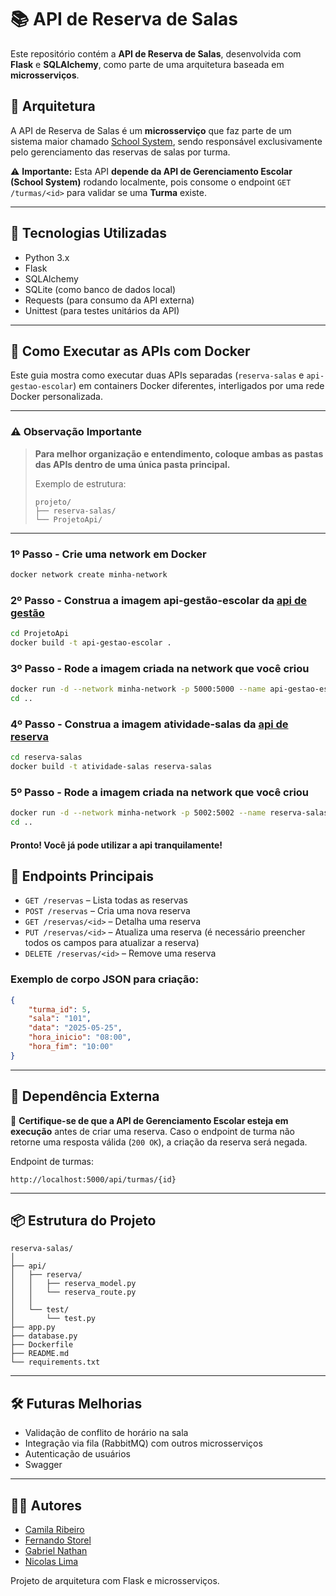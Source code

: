 # 📚 API de Reserva de Salas

Este repositório contém a **API de Reserva de Salas**, desenvolvida com **Flask** e **SQLAlchemy**, como parte de uma arquitetura baseada em **microsserviços**.

## 🧩 Arquitetura

A API de Reserva de Salas é um **microsserviço** que faz parte de um sistema maior chamado [School System](https://github.com/gortin1/ProjetoApi.git), sendo responsável exclusivamente pelo gerenciamento das reservas de salas por turma.

⚠️ **Importante:** Esta API **depende da API de Gerenciamento Escolar (School System)** rodando localmente, pois consome o endpoint `GET /turmas/<id>` para validar se uma **Turma** existe.

---

## 🚀 Tecnologias Utilizadas

- Python 3.x
- Flask
- SQLAlchemy
- SQLite (como banco de dados local)
- Requests (para consumo da API externa)
- Unittest (para testes unitários da API)

---

## 🐳 Como Executar as APIs com Docker

Este guia mostra como executar duas APIs separadas (`reserva-salas` e `api-gestao-escolar`) em containers Docker diferentes, interligados por uma rede Docker personalizada.

---

### ⚠️ Observação Importante

> **Para melhor organização e entendimento, coloque ambas as pastas das APIs dentro de uma única pasta principal.**
>
> Exemplo de estrutura:
>
> ```
> projeto/
> ├── reserva-salas/
> └── ProjetoApi/
> ```

---

### 1º Passo - Crie uma network em Docker

``` bash
docker network create minha-network
```

### 2º Passo - Construa a imagem api-gestão-escolar da [api de gestão](https://github.com/gortin1/ProjetoApi.git) 

``` bash
cd ProjetoApi
docker build -t api-gestao-escolar .
``` 

### 3º Passo - Rode a imagem criada na network que você criou

``` bash
docker run -d --network minha-network -p 5000:5000 --name api-gestao-escolar api-gestao-escolar
cd ..
```

### 4º Passo - Construa a imagem atividade-salas da [api de reserva](https://github.com/gortin1/reserva-salas.git)

``` bash
cd reserva-salas
docker build -t atividade-salas reserva-salas
```

### 5º Passo - Rode a imagem criada na network que você criou

``` bash
docker run -d --network minha-network -p 5002:5002 --name reserva-salas reserva-salas
cd ..
```

#### Pronto! Você já pode utilizar a api tranquilamente!
## 📡 Endpoints Principais

- `GET /reservas` – Lista todas as reservas
- `POST /reservas` – Cria uma nova reserva
- `GET /reservas/<id>` – Detalha uma reserva
- `PUT /reservas/<id>` – Atualiza uma reserva (é necessário preencher todos os campos para atualizar a reserva)
- `DELETE /reservas/<id>` – Remove uma reserva

### Exemplo de corpo JSON para criação:

```json
{
    "turma_id": 5,
    "sala": "101",
    "data": "2025-05-25",
    "hora_inicio": "08:00",
    "hora_fim": "10:00"
}
```

---

## 🔗 Dependência Externa

📌 **Certifique-se de que a API de Gerenciamento Escolar esteja em execução** antes de criar uma reserva. Caso o endpoint de turma não retorne uma resposta válida (`200 OK`), a criação da reserva será negada.

Endpoint de turmas:

```
http://localhost:5000/api/turmas/{id}
```

---

## 📦 Estrutura do Projeto

```
reserva-salas/
│
├── api/                       
│   ├── reserva/               
│   │   ├── reserva_model.py   
│   │   └── reserva_route.py   
│   │
│   └── test/                  
│       └── test.py                     
├── app.py                     
├── database.py   
├── Dockerfile           
├── README.md                  
└── requirements.txt           
```

---

## 🛠️ Futuras Melhorias

- Validação de conflito de horário na sala
- Integração via fila (RabbitMQ) com outros microsserviços
- Autenticação de usuários
- Swagger

---

## 🧑‍💻 Autores

- [Camila Ribeiro](https://github.com/camilasribeiro)
- [Fernando Storel](https://github.com/Fernandostorel)
- [Gabriel Nathan](https://github.com/gortin1)
- [Nicolas Lima](https://github.com/nicolas-liima)


Projeto de arquitetura com Flask e microsserviços.
